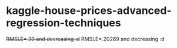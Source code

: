 # kaggle-house-prices-advanced-regression-techniques

~~RMSLE=.30 and decreasing :d~~
RMSLE=.20269 and decreasing :d
